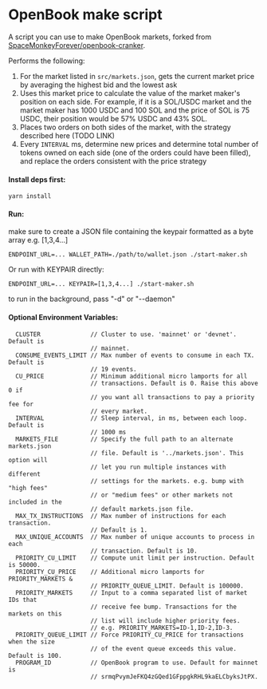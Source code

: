 # OpenBook make script

A script you can use to make OpenBook markets, forked from [SpaceMonkeyForever/openbook-cranker](https://github.com/SpaceMonkeyForever/openbook-cranker).

Performs the following:
1. For the market listed in `src/markets.json`, gets the current market price by averaging the highest bid and the lowest ask
2. Uses this market price to calculate the value of the market maker's position on each side. For example, if it is a SOL/USDC market and the market maker has 1000 USDC and 100 SOL and the price of SOL is 75 USDC, their position would be 57% USDC and 43% SOL.
3. Places two orders on both sides of the market, with the strategy described here (TODO LINK)
4. Every `INTERVAL` ms, determine new prices and determine total number of tokens owned on each side (one of the orders could have been filled), and replace the orders consistent with the price strategy

#### Install deps first:

```
yarn install
```

#### Run:

make sure to create a JSON file containing the keypair formatted as a byte array e.g. [1,3,4...]

```
ENDPOINT_URL=... WALLET_PATH=./path/to/wallet.json ./start-maker.sh
```

Or run with KEYPAIR directly:

```
ENDPOINT_URL=... KEYPAIR=[1,3,4...] ./start-maker.sh
```

to run in the background, pass "-d" or "--daemon"

#### Optional Environment Variables:

```
  CLUSTER              // Cluster to use. 'mainnet' or 'devnet'. Default is 
                       // mainnet.
  CONSUME_EVENTS_LIMIT // Max number of events to consume in each TX. Default is
                       // 19 events.
  CU_PRICE             // Minimum additional micro lamports for all 
                       // transactions. Default is 0. Raise this above 0 if
                       // you want all transactions to pay a priority fee for 
                       // every market.
  INTERVAL             // Sleep interval, in ms, between each loop. Default is 
                       // 1000 ms
  MARKETS_FILE         // Specify the full path to an alternate markets.json 
                       // file. Default is '../markets.json'. This option will
                       // let you run multiple instances with different 
                       // settings for the markets. e.g. bump with "high fees"
                       // or "medium fees" or other markets not included in the
                       // default markets.json file.
  MAX_TX_INSTRUCTIONS  // Max number of instructions for each transaction. 
                       // Default is 1.
  MAX_UNIQUE_ACCOUNTS  // Max number of unique accounts to process in each
                       // transaction. Default is 10.
  PRIORITY_CU_LIMIT    // Compute unit limit per instruction. Default is 50000.
  PRIORITY_CU_PRICE    // Additional micro lamports for PRIORITY_MARKETS & 
                       // PRIORITY_QUEUE_LIMIT. Default is 100000.
  PRIORITY_MARKETS     // Input to a comma separated list of market IDs that 
                       // receive fee bump. Transactions for the markets on this 
                       // list will include higher priority fees.
                       // e.g. PRIORITY_MARKETS=ID-1,ID-2,ID-3.
  PRIORITY_QUEUE_LIMIT // Force PRIORITY_CU_PRICE for transactions when the size 
                       // of the event queue exceeds this value. Default is 100. 
  PROGRAM_ID           // OpenBook program to use. Default for mainnet is
                       // srmqPvymJeFKQ4zGQed1GFppgkRHL9kaELCbyksJtPX.
```

